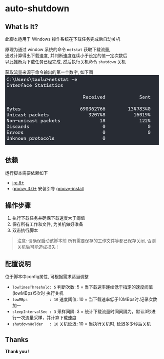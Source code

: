# auto-shutdown

## What Is It?

此脚本适用于 Windows 操作系统在下载任务完成后自动关机

原理为通过 window 系统的命令 `netstat` 获取下载流量,  
通过计算得出下载速度, 并判断速度连续小于设定的值一定次数后  
以此推断为下载任务已经完成, 然后执行关机命令 `shutdown` 关机  

获取流量来源于命令输出的第一个数字, 如下图  
![netstat](windows.netstat.png)

## 依赖

运行脚本需要依赖如下
- [jre 8+](https://www.oracle.com/java/technologies/downloads/)
- [groovy 3.0+](https://groovy.apache.org/download.html) 安装引导 [groovy-install](https://groovy-lang.org/install.html)


## 操作步骤

1. 执行下载任务并确保下载速度大于阈值
2. 保存所有工作和文件, 为关机做好准备
3. 双击执行脚本


> 注意: 请确保启动该脚本前 所有需要保存的工作文件等都已保存关闭, 否则关机后可能造成损失！

## 配置说明
位于脚本中config属性, 可根据需求适当调整
- `lowTimesThreshold: 5`  判断次数: 5  = 当下载速率连续低于指定的速度阈值(lowMBps)5次时 执行关机
- `lowMBps          : 10` 速度阈值: 10 = 当下载速率低于10MBps时.记录次数加一
- `sleepIntervalSec : 3`  采样间隔: 3  = 统计下载流量时间间隔为，默认3秒进行一次流量采样，并计算下载速度
- `shutdownHolder   : 10` 关机延迟: 10 = 当执行关机时, 延迟多少秒后关机

## Thanks

**Thank you !**
